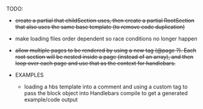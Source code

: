TODO: 
* ~~create a partial that childSection uses, then create a partial RootSection that also uses the same base template (to remove code duplication)~~
* make loading files order dependent so race conditions no longer happen 
* ~~allow multiple pages to be rendered by using a new tag (@page ?). Each root section will be nested inside a page (instead of an array), and then loop over each page and use that as the context for handlebars.~~

* EXAMPLES
  * loading a hbs template into a comment and using a custom tag to pass the block object into Handlebars compile to get a generated example/code output
